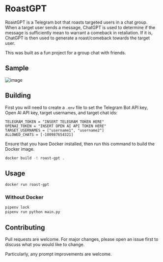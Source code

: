 # RoastGPT

RoastGPT is a Telegram bot that roasts targeted users in a chat group. When a target user sends a message, ChatGPT is used to determine if the message is sufficiently mean to warrant a comeback in retaliation. If it is, ChatGPT is then used to generate a roast/comeback towards the target user.

This was built as a fun project for a group chat with friends.

## Sample

![image](https://github.com/pakshuang/roast-gpt/assets/81917538/fa865bcc-37a7-4f40-8e42-fb72f71516b6)

## Building

First you will need to create a `.env` file to set the Telegram Bot API key, Open AI API key, target usernames, and target chat ids:

```Dotenv
TELEGRAM_TOKEN = "INSERT TELEGRAM TOKEN HERE"
OPENAI_TOKEN = "INSERT OPEN AI API TOKEN HERE"
TARGET_USERNAMES = ["username1", "username2"]
ALLOWED_CHATS = [-100987654321]
```

Ensure that you have Docker installed, then run this command to build the Docker image.

```bash
docker build -t roast-gpt .
```

## Usage

```bash
docker run roast-gpt
```

### Without Docker

```bash
pipenv lock
pipenv run python main.py
```

## Contributing

Pull requests are welcome. For major changes, please open an issue first
to discuss what you would like to change.

Particularly, any prompt improvements are welcome.
